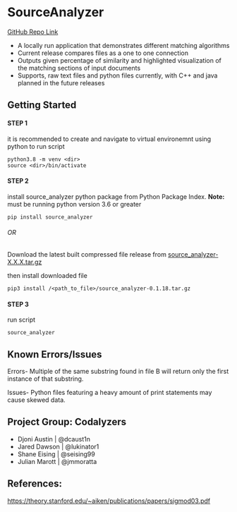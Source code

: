 # SourceAnalyzer 

[GitHub Repo Link](https://github.com/dcaust1n/SourceAnalyzer.git)

- A locally run application that demonstrates different matching algorithms 
- Current release compares files as a one to one connection
- Outputs given percentage of similarity and highlighted visualization of the matching sections of input documents
- Supports, raw text files and python files currently, with C++ and java planned in the future releases

## Getting Started

#### STEP 1 

it is recommended to create and navigate to virtual environemnt using python to run script

    python3.8 -m venv <dir> 
    source <dir>/bin/activate

#### STEP 2

install source_analyzer python package from Python Package Index.
**Note:** must be running python version 3.6 or greater

    pip install source_analyzer


###### OR

Download the latest built compressed file release from [source_analyzer-X.X.X.tar.gz](https://github.com/dcaust1n/SourceAnalyzer/tree/master/dist)



then install downloaded file

    pip3 install /<path_to_file>/source_analyzer-0.1.18.tar.gz


#### STEP 3

run script

    source_analyzer

## Known Errors/Issues
Errors- 
Multiple of the same substring found in file B will return only the first instance of that substring. 

Issues- 
Python files featuring a heavy amount of print statements may cause skewed data. 


## Project Group: Codalyzers
- Djoni Austin | @dcaust1n
- Jared Dawson | @lukinator1
- Shane Eising | @seising99
- Julian Marott | @jmmoratta

## References: 
https://theory.stanford.edu/~aiken/publications/papers/sigmod03.pdf


